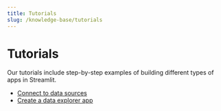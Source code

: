 ```yaml
---
title: Tutorials
slug: /knowledge-base/tutorials
---
```


# Tutorials

Our tutorials include step-by-step examples of building different types of apps in Streamlit.

- [Connect to data sources](/knowledge-base/tutorials/databases)
- [Create a data explorer app](/knowledge-base/tutorials/data-explorer)